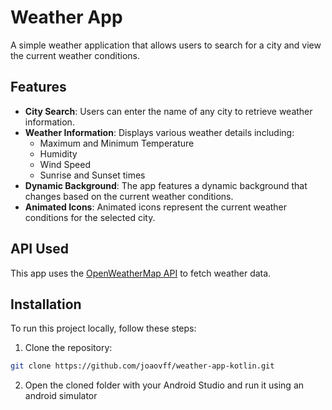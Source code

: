 # Weather App

A simple weather application that allows users to search for a city and view the current weather conditions.

## Features

- **City Search**: Users can enter the name of any city to retrieve weather information.
- **Weather Information**: Displays various weather details including:
  - Maximum and Minimum Temperature
  - Humidity
  - Wind Speed
  - Sunrise and Sunset times
- **Dynamic Background**: The app features a dynamic background that changes based on the current weather conditions.
- **Animated Icons**: Animated icons represent the current weather conditions for the selected city.

## API Used

This app uses the [OpenWeatherMap API](https://api.openweathermap.org/data/2.5/) to fetch weather data.

## Installation

To run this project locally, follow these steps:

1. Clone the repository:

```bash
git clone https://github.com/joaovff/weather-app-kotlin.git
```
2. Open the cloned folder with your Android Studio and run it using an android simulator
